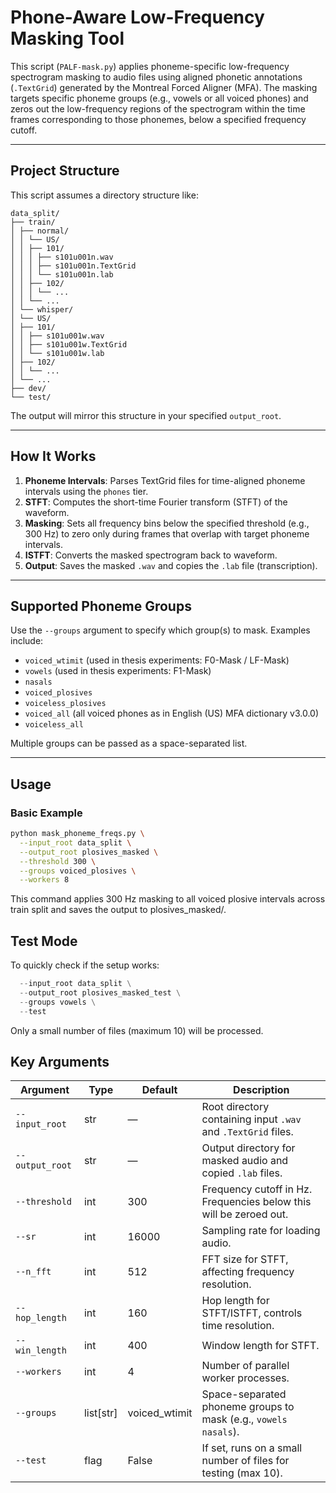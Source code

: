 # Phone-Aware Low-Frequency Masking Tool

This script (`PALF-mask.py`) applies phoneme-specific low-frequency spectrogram masking to audio files using aligned phonetic annotations (`.TextGrid`) generated by the Montreal Forced Aligner (MFA). The masking targets specific phoneme groups (e.g., vowels or all voiced phones) and zeros out the low-frequency regions of the spectrogram within the time frames corresponding to those phonemes, below a specified frequency cutoff.

---

## Project Structure

This script assumes a directory structure like:

```
data_split/
├── train/
│ ├── normal/
│ │ └── US/
│ │ ├── 101/
│ │ │ ├── s101u001n.wav
│ │ │ ├── s101u001n.TextGrid
│ │ │ └── s101u001n.lab
│ │ ├── 102/
│ │ │ └── ...
│ │ └── ...
│ └── whisper/
│ └── US/
│ ├── 101/
│ │ ├── s101u001w.wav
│ │ ├── s101u001w.TextGrid
│ │ └── s101u001w.lab
│ ├── 102/
│ │ └── ...
│ └── ...
├── dev/
└── test/
```

The output will mirror this structure in your specified `output_root`.

---

## How It Works

1. **Phoneme Intervals**: Parses TextGrid files for time-aligned phoneme intervals using the `phones` tier.
2. **STFT**: Computes the short-time Fourier transform (STFT) of the waveform.
3. **Masking**: Sets all frequency bins below the specified threshold (e.g., 300 Hz) to zero only during frames that overlap with target phoneme intervals.
4. **ISTFT**: Converts the masked spectrogram back to waveform.
5. **Output**: Saves the masked `.wav` and copies the `.lab` file (transcription).

---

## Supported Phoneme Groups

Use the `--groups` argument to specify which group(s) to mask. Examples include:

- `voiced_wtimit` (used in thesis experiments: F0-Mask / LF-Mask)
- `vowels` (used in thesis experiments: F1-Mask)
- `nasals`
- `voiced_plosives`
- `voiceless_plosives`
- `voiced_all` (all voiced phones as in English (US) MFA dictionary v3.0.0)
- `voiceless_all`

Multiple groups can be passed as a space-separated list.

---

## Usage

### Basic Example

```bash
python mask_phoneme_freqs.py \
  --input_root data_split \
  --output_root plosives_masked \
  --threshold 300 \
  --groups voiced_plosives \
  --workers 8
```

This command applies 300 Hz masking to all voiced plosive intervals across train split and saves the output to plosives_masked/.

## Test Mode
To quickly check if the setup works:

```python mask_phoneme_freqs.py \
  --input_root data_split \
  --output_root plosives_masked_test \
  --groups vowels \
  --test
```
Only a small number of files (maximum 10) will be processed.

## Key Arguments

| Argument           | Type     | Default   | Description                                                                 |
|--------------------|----------|-----------|-----------------------------------------------------------------------------|
| `--input_root`     | str      | —         | Root directory containing input `.wav` and `.TextGrid` files.               |
| `--output_root`    | str      | —         | Output directory for masked audio and copied `.lab` files.                 |
| `--threshold`      | int      | 300       | Frequency cutoff in Hz. Frequencies below this will be zeroed out.         |
| `--sr`             | int      | 16000     | Sampling rate for loading audio.                                           |
| `--n_fft`          | int      | 512       | FFT size for STFT, affecting frequency resolution.                         |
| `--hop_length`     | int      | 160       | Hop length for STFT/ISTFT, controls time resolution.                       |
| `--win_length`     | int      | 400       | Window length for STFT.                                                    |
| `--workers`        | int      | 4         | Number of parallel worker processes.                                       |
| `--groups`         | list[str]| voiced_wtimit | Space-separated phoneme groups to mask (e.g., `vowels nasals`).       |
| `--test`           | flag     | False     | If set, runs on a small number of files for testing (max 10).              |


